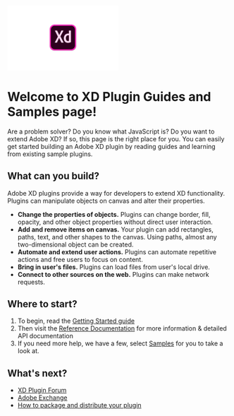<img src=".meta/readme-assets/adobe-xd-log.png" width="50%" height="50%">

# Welcome to XD Plugin Guides and Samples page!
Are a problem solver? Do you know what JavaScript is? Do you want to extend Adobe XD? If so, this page is the right place for you. You can easily get started building an Adobe XD plugin by reading guides and learning from existing sample plugins.


## What can you build?
Adobe XD plugins provide a way for developers to extend XD functionality. Plugins can manipulate objects on canvas and alter their properties.
- **Change the properties of objects.** Plugins can change border, fill, opacity, and other object properties without direct user interaction.
- **Add and remove items on canvas.** Your plugin can add rectangles, paths, text, and other shapes to the canvas. Using paths, almost any two-dimensional object can be created.
- **Automate and extend user actions.** Plugins can automate repetitive actions and free users to focus on content.
- **Bring in user's files.** Plugins can load files from user's local drive.
- **Connect to other sources on the web.** Plugins can make network requests.


## Where to start?
1. To begin, read the [Getting Started guide](Guides/Getting-Started/)
1. Then visit the [Reference Documentation]() for more information & detailed API documentation
1. If you need more help, we have a few, select [Samples]() for you to take a look at.

## What's next?
- [XD Plugin Forum]()
- [Adobe Exchange]()
- [How to package and distribute your plugin]()
